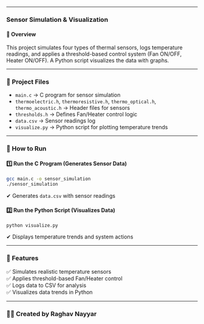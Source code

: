 

---

### **Sensor Simulation & Visualization**  

#### 📌 **Overview**  
This project simulates four types of thermal sensors, logs temperature readings, and applies a threshold-based control system (Fan ON/OFF, Heater ON/OFF). A Python script visualizes the data with graphs.  

---

### **📂 Project Files**  
- `main.c` → C program for sensor simulation  
- `thermoelectric.h`, `thermoresistive.h`, `thermo_optical.h`, `thermo_acoustic.h` → Header files for sensors  
- `thresholds.h` → Defines Fan/Heater control logic  
- `data.csv` → Sensor readings log  
- `visualize.py` → Python script for plotting temperature trends  

---

### **🚀 How to Run**  

#### **1️⃣ Run the C Program (Generates Sensor Data)**
```bash
gcc main.c -o sensor_simulation
./sensor_simulation
```
✔ Generates `data.csv` with sensor readings  

#### **2️⃣ Run the Python Script (Visualizes Data)**
```bash
python visualize.py
```
✔ Displays temperature trends and system actions  

---

### **📌 Features**  
✅ Simulates realistic temperature sensors  
✅ Applies threshold-based Fan/Heater control  
✅ Logs data to CSV for analysis  
✅ Visualizes data trends in Python  

---

### **👨‍💻 Created by Raghav Nayyar**  

